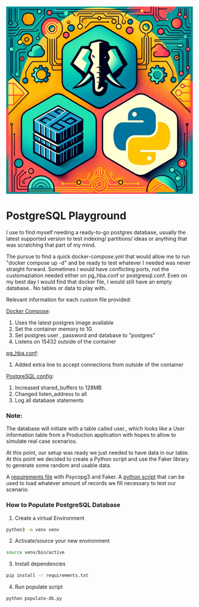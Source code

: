 ![](PostgreSQL-Playground.webp)

# PostgreSQL Playground

I use to find myself needing a ready-to-go postgres database, usually the latest supported version to test indexing/ partitions/ ideas or anything that was scratching that part of my mind. 

The pursue to find a quick docker-compose.yml that would allow me to run "docker compose up -d" and be ready to test whatever I needed was never straight forward. Sometimes I would have conflicting ports, not the customaziation needed either on pg_hba.conf or postgresql.conf. Even on my best day I would find that docker file, I would still have an empty database.. No tables or data to play with.. 

Relevant information for each custom file provided:

[Docker Compose](./docker-compose.yml): 
1. Uses the latest postgres image available
2. Set the container memory to 1G 
3. Set postgres user , password and database to "postgres"
4. Listens on 15432 outside of the container

[pg_hba.conf](./pg_hba.conf):
1. Added extra line to accept connections from outside of the container

[PostgreSQL config](./postgresql.conf): 
1. Increased shared_buffers to 128MB
2. Changed listen_address to all
3. Log all database statements

### Note:
The database will initiate with a table called user_ which looks like a User information table from a Production application with hopes to allow to simulate real case scenarios.

At this point, our setup was ready we just needed to have data in our table. At this point we decided to create a Python script and use the Faker library to generate some random and usable data. 


A [requirements file](./requirements.txt) with Psycopg3 and Faker.
A [python script](./populate-db.py) that can be used to load whatever amount of records we fill necessary to test our scenario. 
 
### How to Populate PostgreSQL Database 

1. Create a virtual Environment 
```bash
python3 -m venv venv
```

2. Activate/source your new environment
```bash
source venv/bin/active
```

3. Install dependencies
```bash 
pip install -r requirements.txt
```

4. Run populate script 
```bash
python populate-db.py
```
